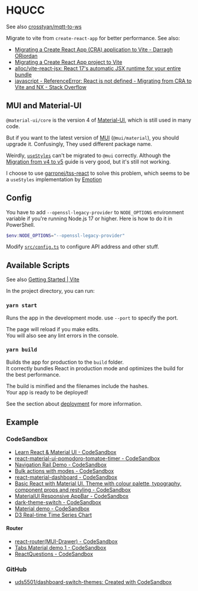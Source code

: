 # HQUCC

See also [crosstyan/mqtt-to-ws](https://github.com/crosstyan/mqtt-to-ws)

Migrate to vite from `create-react-app` for better performance. See also:

- [Migrating a Create React App (CRA) application to Vite - Darragh ORiordan](https://www.darraghoriordan.com/2021/05/16/migrating-from-create-react-app-to-vite/)
- [Migrating a Create React App project to Vite](https://darekkay.com/blog/create-react-app-to-vite/)
- [alloc/vite-react-jsx: React 17's automatic JSX runtime for your entire bundle](https://github.com/alloc/vite-react-jsx)
- [javascript - ReferenceError: React is not defined - Migrating from CRA to Vite and NX - Stack Overflow](https://stackoverflow.com/questions/70519656/referenceerror-react-is-not-defined-migrating-from-cra-to-vite-and-nx)

## MUI and Material-UI

`@material-ui/core` is the version 4 of [Material-UI](https://v4.mui.com/), which is still used in many code.

But if you want to the latest version of [MUI](https://mui.com/zh/) (`@mui/material`), you should upgrade it. Confusingly, They used different package name.

Weirdly, [`useStyles`](https://mui.com/styles/basics/) can't be migrated to `@mui` correctly. Although the [Migration from v4 to v5](https://mui.com/guides/migration-v4/#main-content) guide is very good, but it's still not working.

I choose to use [garronej/tss-react](https://github.com/garronej/tss-react) to solve this problem, which seems to be a `useStyles` implementation by [Emotion](https://emotion.sh/docs/introduction)

## Config

You have to add `--openssl-legacy-provider` to `NODE_OPTIONS` environment variable if you're running Node.js 17 or higher. Here is how to do it in PowerShell.

```powershell
$env:NODE_OPTIONS="--openssl-legacy-provider"
```

Modify [`src/config.ts`](src/config.ts) to configure API address and other stuff.

## Available Scripts

See also [Getting Started | Vite](https://vitejs.dev/guide/)

In the project directory, you can run:

### `yarn start`

Runs the app in the development mode. use `--port` to specify the port.

The page will reload if you make edits.\
You will also see any lint errors in the console.

### `yarn build`

Builds the app for production to the `build` folder.\
It correctly bundles React in production mode and optimizes the build for the best performance.

The build is minified and the filenames include the hashes.\
Your app is ready to be deployed!

See the section about [deployment](https://facebook.github.io/create-react-app/docs/deployment) for more information.

## Example

### CodeSandbox

- [Learn React & Material UI - CodeSandbox](https://codesandbox.io/s/m76rzooo3p)
- [react-material-ui-pomodoro-tomatoe-timer - CodeSandbox](https://codesandbox.io/s/github/Caruso33/pomodoR/tree/master/)
- [Navigation Rail Demo - CodeSandbox](https://codesandbox.io/s/navigation-rail-demo-ub1s9?file=/index.tsx)
- [Bulk actions with modes - CodeSandbox](https://codesandbox.io/s/wz727jn5w5)
- [react-material-dashboard - CodeSandbox](https://codesandbox.io/s/github/ordazgustavo/react-material-dashboard/tree/master/)
- [Basic React with Material UI. Theme with colour palette, typography, component props and restyling - CodeSandbox](https://codesandbox.io/s/basic-react-with-material-ui-theme-with-colour-palette-typography-component-props-and-restyling-q742p)
- [MaterialUI Responsive AppBar - CodeSandbox](https://codesandbox.io/s/64kr4k1lww)
- [dark-theme-switch - CodeSandbox](https://codesandbox.io/s/dark-theme-switch-tp37c)
- [Material demo - CodeSandbox](https://codesandbox.io/s/material-demo-929km?file=/index.tsx)
- [D3 Real-time Time Series Chart](https://codepen.io/browles/pen/mPMBjw)

#### Router

- [react-router(MUI-Drawer) - CodeSandbox](https://codesandbox.io/s/react-router-mui-drawer-py2h1)
- [Tabs Material demo 1 - CodeSandbox](https://codesandbox.io/s/romantic-sound-3rn1ym547q?file=/demo.js)
- [ReactQuestions - CodeSandbox](https://codesandbox.io/s/reactquestions-7q3bo)

### GitHub

- [uds5501/dashboard-switch-themes: Created with CodeSandbox](https://github.com/uds5501/dashboard-switch-themes)

